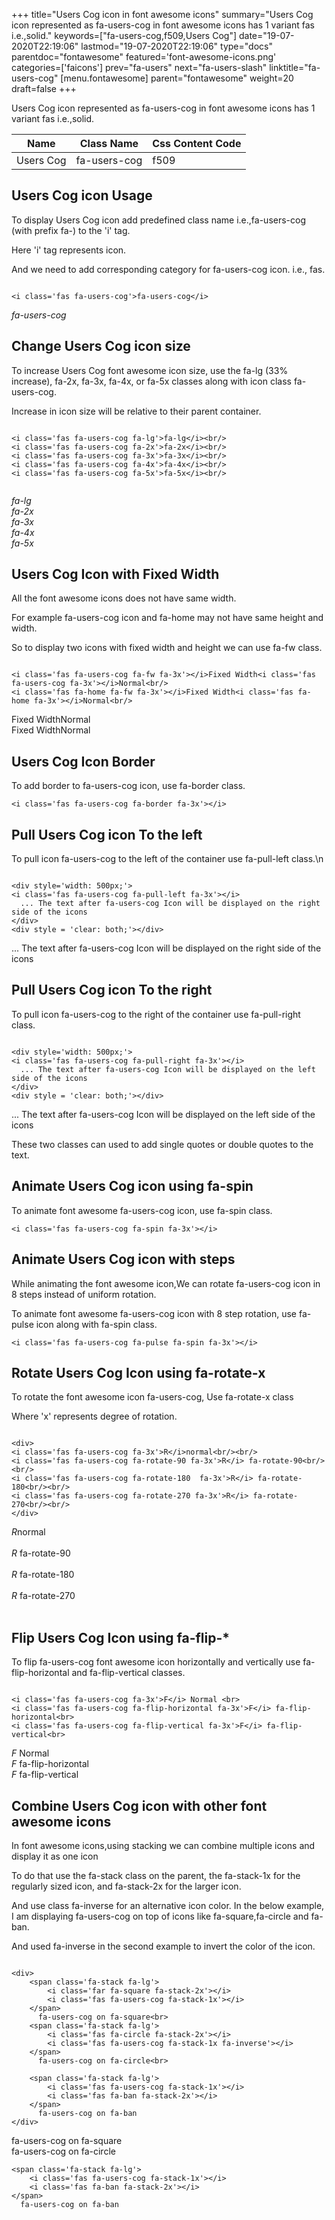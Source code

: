 +++
title="Users Cog icon in font awesome icons"
summary="Users Cog icon represented as fa-users-cog in font awesome icons has 1 variant fas i.e.,solid."
keywords=["fa-users-cog,f509,Users Cog"]
date="19-07-2020T22:19:06"
lastmod="19-07-2020T22:19:06"
type="docs"
parentdoc="fontawesome"
featured='font-awesome-icons.png'
categories=['faicons']
prev="fa-users"
next="fa-users-slash"
linktitle="fa-users-cog"
[menu.fontawesome]
parent="fontawesome"
weight=20
draft=false
+++


Users Cog icon represented as fa-users-cog in font awesome icons has 1 variant fas i.e.,solid.

<div class='table-responsive'><table class='table'><thead><tr><th>Name</th><th>Class Name</th><th>Css Content Code</th></tr></thead><tbody><tr><td>Users Cog</td><td>fa-users-cog</td><td>f509</td></tr></tbody></table></div>



## Users Cog icon Usage

To display Users Cog icon add predefined class name i.e.,fa-users-cog (with prefix fa-) to the 'i' tag.

Here 'i' tag represents icon.

And we need to add corresponding category for fa-users-cog icon. i.e., fas.


```

<i class='fas fa-users-cog'>fa-users-cog</i>
```

<i class='fas fa-users-cog'>fa-users-cog</i>




## Change Users Cog icon size
To increase Users Cog font awesome icon size, use the fa-lg (33% increase), fa-2x, fa-3x, fa-4x, or fa-5x classes along with icon class fa-users-cog.

Increase in icon size will be relative to their parent container. 

```

<i class='fas fa-users-cog fa-lg'>fa-lg</i><br/>
<i class='fas fa-users-cog fa-2x'>fa-2x</i><br/>
<i class='fas fa-users-cog fa-3x'>fa-3x</i><br/>
<i class='fas fa-users-cog fa-4x'>fa-4x</i><br/>
<i class='fas fa-users-cog fa-5x'>fa-5x</i><br/>
            
```

<i class='fas fa-users-cog fa-lg'>fa-lg</i><br/>
<i class='fas fa-users-cog fa-2x'>fa-2x</i><br/>
<i class='fas fa-users-cog fa-3x'>fa-3x</i><br/>
<i class='fas fa-users-cog fa-4x'>fa-4x</i><br/>
<i class='fas fa-users-cog fa-5x'>fa-5x</i><br/>
            



## Users Cog Icon with Fixed Width 

All the font awesome icons does not have same width.

For example fa-users-cog icon and fa-home may not have same height and width.

So to display two icons with fixed width and height we can use fa-fw class.


```

<i class='fas fa-users-cog fa-fw fa-3x'></i>Fixed Width<i class='fas fa-users-cog fa-3x'></i>Normal<br/>
<i class='fas fa-home fa-fw fa-3x'></i>Fixed Width<i class='fas fa-home fa-3x'></i>Normal<br/>
```

<i class='fas fa-users-cog fa-fw fa-3x'></i>Fixed Width<i class='fas fa-users-cog fa-3x'></i>Normal<br/>
<i class='fas fa-home fa-fw fa-3x'></i>Fixed Width<i class='fas fa-home fa-3x'></i>Normal<br/>



## Users Cog Icon Border 

To add border to fa-users-cog icon, use fa-border class.


```
<i class='fas fa-users-cog fa-border fa-3x'></i>

```
<i class='fas fa-users-cog fa-border fa-3x'></i>





## Pull Users Cog icon To the left

To pull icon fa-users-cog to the left of the container use fa-pull-left class.\n

```

<div style='width: 500px;'>
<i class='fas fa-users-cog fa-pull-left fa-3x'></i>
  ... The text after fa-users-cog Icon will be displayed on the right side of the icons
</div>
<div style = 'clear: both;'></div>
```

<div style='width: 500px;'>
<i class='fas fa-users-cog fa-pull-left fa-3x'></i>
  ... The text after fa-users-cog Icon will be displayed on the right side of the icons
</div>
<div style = 'clear: both;'></div>




## Pull Users Cog icon To the right
To pull icon fa-users-cog to the right of the container use fa-pull-right class.

```

<div style='width: 500px;'>
<i class='fas fa-users-cog fa-pull-right fa-3x'></i>
  ... The text after fa-users-cog Icon will be displayed on the left side of the icons
</div>
<div style = 'clear: both;'></div>
```

<div style='width: 500px;'>
<i class='fas fa-users-cog fa-pull-right fa-3x'></i>
  ... The text after fa-users-cog Icon will be displayed on the left side of the icons
</div>
<div style = 'clear: both;'></div>

These two classes can used to add single quotes or double quotes to the text.


## Animate Users Cog icon using fa-spin
To animate font awesome fa-users-cog icon, use fa-spin class.

```
<i class='fas fa-users-cog fa-spin fa-3x'></i>
```
<i class='fas fa-users-cog fa-spin fa-3x'></i>




## Animate Users Cog icon with steps
While animating the font awesome icon,We can rotate fa-users-cog icon in 8 steps instead of uniform rotation.

To animate font awesome fa-users-cog icon with 8 step rotation, use fa-pulse icon along with fa-spin class.


```
<i class='fas fa-users-cog fa-pulse fa-spin fa-3x'></i>

```
<i class='fas fa-users-cog fa-pulse fa-spin fa-3x'></i>





## Rotate Users Cog Icon using fa-rotate-x
To rotate the font awesome icon fa-users-cog, Use fa-rotate-x class

Where 'x' represents degree of rotation.


```

<div>
<i class='fas fa-users-cog fa-3x'>R</i>normal<br/><br/>
<i class='fas fa-users-cog fa-rotate-90 fa-3x'>R</i> fa-rotate-90<br/><br/> 
<i class='fas fa-users-cog fa-rotate-180  fa-3x'>R</i> fa-rotate-180<br/><br/> 
<i class='fas fa-users-cog fa-rotate-270 fa-3x'>R</i> fa-rotate-270<br/><br/>
</div>
```

<div>
<i class='fas fa-users-cog fa-3x'>R</i>normal<br/><br/>
<i class='fas fa-users-cog fa-rotate-90 fa-3x'>R</i> fa-rotate-90<br/><br/> 
<i class='fas fa-users-cog fa-rotate-180  fa-3x'>R</i> fa-rotate-180<br/><br/> 
<i class='fas fa-users-cog fa-rotate-270 fa-3x'>R</i> fa-rotate-270<br/><br/>
</div>




## Flip Users Cog Icon using fa-flip-*
To flip fa-users-cog font awesome icon horizontally and vertically use fa-flip-horizontal and fa-flip-vertical classes. 

```

<i class='fas fa-users-cog fa-3x'>F</i> Normal <br>
<i class='fas fa-users-cog fa-flip-horizontal fa-3x'>F</i> fa-flip-horizontal<br>
<i class='fas fa-users-cog fa-flip-vertical fa-3x'>F</i> fa-flip-vertical<br>
```

<i class='fas fa-users-cog fa-3x'>F</i> Normal <br>
<i class='fas fa-users-cog fa-flip-horizontal fa-3x'>F</i> fa-flip-horizontal<br>
<i class='fas fa-users-cog fa-flip-vertical fa-3x'>F</i> fa-flip-vertical<br>




## Combine Users Cog icon with other font awesome icons
In font awesome icons,using stacking we can combine multiple icons and display it as one icon 

To do that use the fa-stack class on the parent, the fa-stack-1x for the regularly sized icon, and fa-stack-2x for the larger icon.

And use class fa-inverse for an alternative icon color. 
In the below example, I am displaying fa-users-cog on top of icons like fa-square,fa-circle and fa-ban.

And used fa-inverse in the second example to invert the color of the icon.

```

<div>
    <span class='fa-stack fa-lg'>
        <i class='far fa-square fa-stack-2x'></i>
        <i class='fas fa-users-cog fa-stack-1x'></i>
    </span>
      fa-users-cog on fa-square<br>
    <span class='fa-stack fa-lg'>
        <i class='fas fa-circle fa-stack-2x'></i>
        <i class='fas fa-users-cog fa-stack-1x fa-inverse'></i>
    </span>
      fa-users-cog on fa-circle<br>

    <span class='fa-stack fa-lg'>
        <i class='fas fa-users-cog fa-stack-1x'></i>
        <i class='fas fa-ban fa-stack-2x'></i>
    </span>
      fa-users-cog on fa-ban
</div>
```

<div>
    <span class='fa-stack fa-lg'>
        <i class='far fa-square fa-stack-2x'></i>
        <i class='fas fa-users-cog fa-stack-1x'></i>
    </span>
      fa-users-cog on fa-square<br>
    <span class='fa-stack fa-lg'>
        <i class='fas fa-circle fa-stack-2x'></i>
        <i class='fas fa-users-cog fa-stack-1x fa-inverse'></i>
    </span>
      fa-users-cog on fa-circle<br>

    <span class='fa-stack fa-lg'>
        <i class='fas fa-users-cog fa-stack-1x'></i>
        <i class='fas fa-ban fa-stack-2x'></i>
    </span>
      fa-users-cog on fa-ban
</div>






